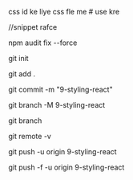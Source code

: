 css id ke liye css fle me # use kre


//snippet
rafce


npm audit fix --force  
 
 git init

git add .

git commit -m "9-styling-react"

git branch -M 9-styling-react

git branch

git remote -v

git push -u origin 9-styling-react

git push -f -u origin 9-styling-react





